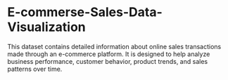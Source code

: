 # E-commerse-Sales-Data-Visualization
This dataset contains detailed information about online sales transactions made through an e-commerce platform. It is designed to help analyze business performance, customer behavior, product trends, and sales patterns over time.
